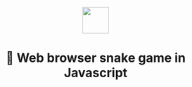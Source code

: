 <p align="center">
  <img src="https://assets.pokemon.com/assets/cms2/img/pokedex/full/024.png" width="60" />
</p>
<h1 align="center">
  🐍 Web browser snake game in Javascript
</h1>

